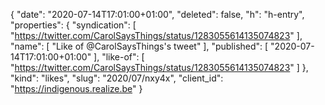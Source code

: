 {
  "date": "2020-07-14T17:01:00+01:00",
  "deleted": false,
  "h": "h-entry",
  "properties": {
    "syndication": [
      "https://twitter.com/CarolSaysThings/status/1283055614135074823"
    ],
    "name": [
      "Like of @CarolSaysThings's tweet"
    ],
    "published": [
      "2020-07-14T17:01:00+01:00"
    ],
    "like-of": [
      "https://twitter.com/CarolSaysThings/status/1283055614135074823"
    ]
  },
  "kind": "likes",
  "slug": "2020/07/nxy4x",
  "client_id": "https://indigenous.realize.be"
}
